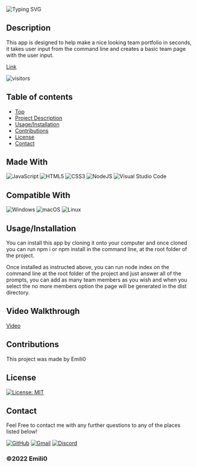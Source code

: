 
  ![Typing SVG](https://readme-typing-svg.herokuapp.com?font=Roboto+Condensed&size=30&pause=2000&color=0078D6&width=435&lines=Team+Portfolio+Generator;By+Emili0)
  
  ## Description
  This app is designed to help make a nice looking team portfolio in seconds, it takes user input from the command line and creates a basic team page with the user input.

  [Link]()

  ![visitors](https://visitor-badge.glitch.me/badge?page_id=Emilioeth.Team+Portfolio&left_color=blue&right_color=blue)

  ## Table of contents
  - [Top](#)
  - [Project Description](#Description)
  - [Usage/Installation](#Usage/Installation)
  - [Contributions](#Contributions)
  - [License](#License)
  - [Contact](#Contact)

  ## Made With
  ![JavaScript](https://img.shields.io/badge/javascript-%23323330.svg?style=for-the-badge&logo=javascript&logoColor=%23F7DF1E)
      ![HTML5](https://img.shields.io/badge/html5-%23E34F26.svg?style=for-the-badge&logo=html5&logoColor=white)
      ![CSS3](https://img.shields.io/badge/css3-%231572B6.svg?style=for-the-badge&logo=css3&logoColor=white)
      ![NodeJS](https://img.shields.io/badge/node.js-6DA55F?style=for-the-badge&logo=node.js&logoColor=white)
      ![Visual Studio Code](https://img.shields.io/badge/Visual%20Studio%20Code-0078d7.svg?style=for-the-badge&logo=visual-studio-code&logoColor=white)
      

  ## Compatible With
  ![Windows](https://img.shields.io/badge/Windows-0078D6?style=for-the-badge&logo=windows&logoColor=white)
      ![macOS](https://img.shields.io/badge/mac%20os-000000?style=for-the-badge&logo=macos&logoColor=F0F0F0)
      ![Linux](https://img.shields.io/badge/Linux-FCC624?style=for-the-badge&logo=linux&logoColor=black)
      

  ## Usage/Installation
  You can install this app by cloning it onto your computer and once cloned you can run npm i or npm install in the command line, at the root folder of the project.

  Once installed as instructed above, you can run node index on the command line at the root folder of the project and just answer all of the prompts, you can add as many team members as you wish and when you select the no more members option the page will be generated in the dist directory.

  ## Video Walkthrough 
  [Video](https://drive.google.com/file/d/1AJZK6gtpkZKrl7RuISb-aBuF4sfrfRb2/view)

  ## Contributions
  This project was made by Emili0

  ## License
  [![License: MIT](https://img.shields.io/badge/License-MIT-blue.svg)](https://opensource.org/licenses/MIT)

  ## Contact
  Feel Free to contact me with any further questions to any of the places listed below!

  [![GitHub](https://img.shields.io/badge/github-%23121011.svg?style=for-the-badge&logo=github&logoColor=white)](https://github.com/Emilioeth)
  [![Gmail](https://img.shields.io/badge/Gmail-D14836?style=for-the-badge&logo=gmail&logoColor=white)](mailto:web@emili0.com)
  [![Discord](https://img.shields.io/badge/Emili0-%237289DA.svg?style=for-the-badge&logo=discord&logoColor=white)](https://discordapp.com/users/345388388951654400/)

  ### ©️2022 Emili0

